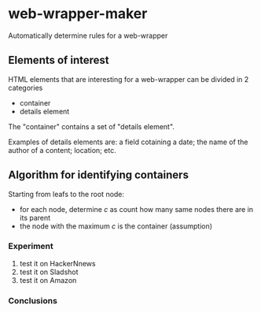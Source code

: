
# web-wrapper-maker

Automatically determine rules for a web-wrapper

## Elements of interest

HTML elements that are interesting for a web-wrapper can be divided in 2 categories

- container
- details element

The "container" contains a set of "details element". 

Examples of details elements are: a field cotaining a date; the name of the author of a content; location; etc.

## Algorithm for identifying containers

Starting from leafs to the root node:
- for each node, determine *c* as count how many same nodes there are in its parent
- the node with the maximum *c* is the container (assumption)

### Experiment

1. test it on HackerNnews
2. test it on Sladshot
3. test it on Amazon

### Conclusions


